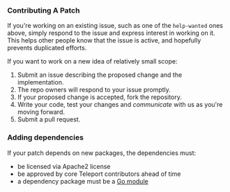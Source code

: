 ### Contributing A Patch

If you're working on an existing issue, such as one of the `help-wanted` ones
above, simply respond to the issue and express interest in working on it.  This
helps other people know that the issue is active, and hopefully prevents
duplicated efforts.

If you want to work on a new idea of relatively small scope:

1. Submit an issue describing the proposed change and the implementation.
2. The repo owners will respond to your issue promptly.
3. If your proposed change is accepted, fork the repository.
4. Write your code, test your changes and _communicate_ with us as you're moving forward.
4. Submit a pull request.

### Adding dependencies

If your patch depends on new packages, the dependencies must:

- be licensed via Apache2 license
- be approved by core Teleport contributors ahead of time
- a dependency package must be a [Go module](https://blog.golang.org/using-go-modules)
